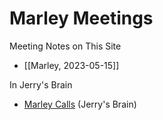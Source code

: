 # Marley Meetings

Meeting Notes on This Site

- [[Marley, 2023-05-15]]

In Jerry's Brain

- [Marley Calls](https://bra.in/9qVBDE) (Jerry's Brain)
